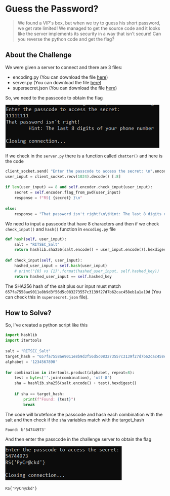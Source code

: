 # Guess the Password?
> We found a VIP's box, but when we try to guess his short password, we get rate limited! We managed to get the source code and it looks like the server implements its security in a way that isn't secure! Can you reverse the python code and get the flag?

## About the Challenge
We were given a server to connect and there are 3 files:
* encoding.py (You can download the file [here](encoding.py))
* server.py (You can download the file [here](server.py))
* supersecret.json (You can download the file [here](supersecret.json))

So, we need to the passcode to obtain the flag

![preview](images/preview.png)

If we check in the `server.py` there is a function called `chatter()` and here is the code

```python
client_socket.send( "Enter the passcode to access the secret: \n".encode() )
user_input = client_socket.recv(1024).decode() [:8]

if len(user_input) == 8 and self.encoder.check_input(user_input):
    secret = self.encoder.flag_from_pwd(user_input)
    response = f"RS{ {secret} }\n"

else:
    response = "That password isn't right!\n\tHint: The last 8 digits of your phone number\n"
```

We need to input a passcode that have 8 characters and then if we check `check_input()` and `hash()` function in `encoding.py` file

```python
def hash(self, user_input):
    salt = "RITSEC_Salt"
    return hashlib.sha256(salt.encode() + user_input.encode()).hexdigest()

def check_input(self, user_input):
    hashed_user_input = self.hash(user_input)
    # print("{0} vs {1}".format(hashed_user_input, self.hashed_key))
    return hashed_user_input == self.hashed_key
```

The SHA256 hash of the salt plus our input must match `657fa7558ae9011e8b9d3f56d5c083273557c3139f27d7b62cac458eb1a1a19d` (You can check this in `supersecret.json` file).

## How to Solve?
So, I've created a python script like this

```python
import hashlib
import itertools

salt = "RITSEC_Salt"
target_hash = "657fa7558ae9011e8b9d3f56d5c083273557c3139f27d7b62cac458eb1a1a19d"
alphabet = '1234567890'

for combination in itertools.product(alphabet, repeat=8):
    test = bytes(''.join(combination), 'utf-8')
    sha = hashlib.sha256(salt.encode() + test).hexdigest()

    if sha == target_hash:
        print(f"Found: {test}")
        break
```

The code will bruteforce the passcode and hash each combination with the salt and then check if the `sha` variables match with the target_hash

```
Found: b'54744973'
```

And then enter the passcode in the challenge server to obtain the flag

![flag](images/flag.png)

```
RS{'PyCr@ckd'}
```